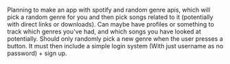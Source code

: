 Planning to make an app with spotify and random genre apis, which will pick a random genre for you and then pick songs related to it (potentially with direct links or downloads). Can maybe have profiles or something to track which genres you've had, and which songs you have looked at potentially. Should only randomly pick a new genre when the user presses a button. It must then include a simple login system (With just username as no password) + sign up.
